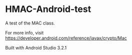 # HMAC-Android-test

A test of the MAC class. 

For more info, visit https://developer.android.com/reference/javax/crypto/Mac

Built with Android Studio 3.2.1
